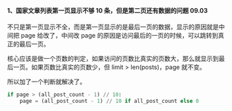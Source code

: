 

#### 1、国家文章列表第一页显示不够 10 条，但是第二页还有数据的问题 09.03  

不只是第一页显示不全，而是第一页显示的是最后一页的数据，显示的原因就是中间把 page 给改了，中间改 page 的原因是访问最后的一页的时候，可以跳转到真正的最后一页。  

核心应该是做一个页数的判定，如果访问的页数比真实的页数大，那么就显示到最后一页。如果页数比真实的页数少，但 limit > len(posts)，page 就不变。  

所以加了一个判断就解决了。  

```python 
if page > (all_post_count - 1) // 10:
    page = (all_post_count - 1) // 10 if all_post_count else 0
```

